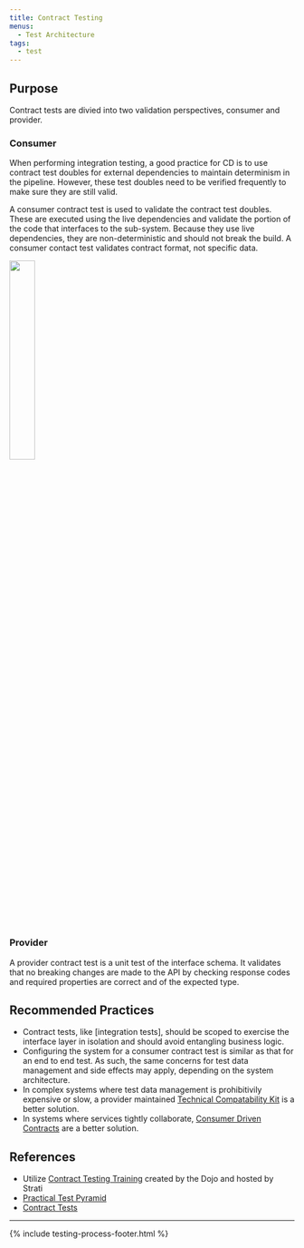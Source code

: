 ```yaml
---
title: Contract Testing
menus:
  - Test Architecture
tags:
  - test
---
```


## Purpose

Contract tests are divied into two validation perspectives, consumer and provider.

### Consumer

When performing integration testing, a good practice for CD is to use contract test doubles for external dependencies to
maintain determinism in the pipeline. However, these test doubles need to be verified frequently to make sure they are
still valid.

A consumer contract test is used to validate the contract test doubles. These are executed using the live dependencies
and validate the portion of the code that interfaces to the sub-system. Because they use live dependencies, they are
non-deterministic and should not break the build. A consumer contact test validates contract format, not specific data.

<img src="../../images/contract-test.png" width="30%">

### Provider

A provider contract test is a unit test of the interface schema. It validates that no breaking changes are made to the
API by checking response codes and required properties are correct and of the expected type.

## Recommended Practices

- Contract tests, like [integration tests], should be scoped to exercise the interface layer in isolation and should avoid entangling business logic.
- Configuring the system for a consumer contract test is similar as that for an end to end test. As such, the same concerns for test data management and side effects may apply, depending on the system architecture.
- In complex systems where test data management is prohibitivily expensive or slow, a provider maintained [Technical Compatability Kit](https://paulhammant.com/2019/06/14/tcks-and-servirtium/) is a better solution.
- In systems where services tightly collaborate, [Consumer Driven Contracts](https://martinfowler.com/articles/consumerDrivenContracts.html) are a better solution.

## References

- Utilize [Contract Testing Training](https://strati.walmart.com/blog/2019-11-05-contract-testing-training.html) created by the Dojo and hosted by Strati
- [Practical Test Pyramid](https://martinfowler.com/articles/practical-test-pyramid.html)
- [Contract Tests](https://martinfowler.com/bliki/ContractTest.html)

---

{% include testing-process-footer.html %}
